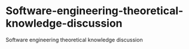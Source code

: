 # Software-engineering-theoretical-knowledge-discussion
Software engineering theoretical knowledge discussion
